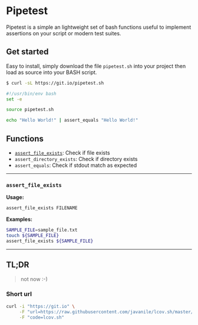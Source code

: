 # Pipetest

Pipetest is a simple an lightweight set of bash functions useful to implement assertions on your script or modern test suites. 

## Get started

Easy to install, simply download the file `pipetest.sh` into your project then load as source into your BASH script.

```bash
$ curl -sL https://git.io/pipetest.sh
```

```bash
#!/usr/bin/env bash
set -e

source pipetest.sh

echo "Hello World!" | assert_equals "Hello World!"
```

## Functions 

- [`assert_file_exists`](#assert_file_exists): Check if file exists
- `assert_directory_exists`: Check if directory exists
- `assert_equals`: Check if stdout match as expected

<hr/>

### `assert_file_exists`

**Usage:**

```bash
assert_file_exists FILENAME
```

**Examples:**

```bash
SAMPLE_FILE=sample_file.txt
touch ${SAMPLE_FILE}
assert_file_exists ${SAMPLE_FILE}
```

<hr/>

## TL;DR

> not now :-)

### Short url

```bash
curl -i "https://git.io" \
     -F "url=https://raw.githubusercontent.com/javanile/lcov.sh/master/lcov.sh" \
     -F "code=lcov.sh"
```
